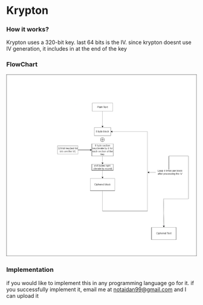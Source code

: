 # Krypton

### How it works?

Krypton uses a 320-bit key. last 64 bits is the IV.
since krypton doesnt use IV generation, it includes in at the end of the key

### FlowChart

![flowchart](Kryptonchart.PNG "flowchart")

### Implementation
if you would like to implement this in any programming language go for it. if you successfully implement it, email me at notaidan99@gmail.com and I can upload it
